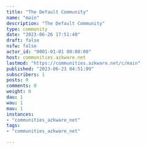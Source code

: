 ```yaml
---
title: "The Default Community" 
name: "main"
description: "The Default Community"
type: community
date: "2023-06-26 17:51:40"
draft: false
nsfw: false
actor_id: "0001-01-01 00:00:00"
host: communities.azkware.net
lastmod: "https://communities.azkware.net/c/main"
published: "2023-06-23 04:51:09"
subscribers: 1
posts: 0
comments: 0
weight: 0
dau: 1
wau: 1
mau: 1
instances:
- "communities_azkware_net"
tags: 
- "communities_azkware_net"

---
```

